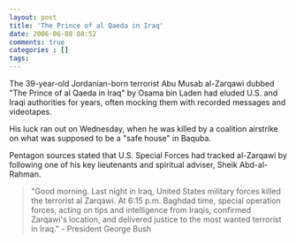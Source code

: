 ```yaml
---
layout: post
title: 'The Prince of al Qaeda in Iraq'
date: 2006-06-08 08:52
comments: true
categories : []
tags:
---
```

The 39-year-old Jordanian-born terrorist Abu Musab al-Zarqawi dubbed "The Prince of al Qaeda in Iraq" by Osama bin Laden had eluded U.S. and Iraqi authorities for years, often mocking them with recorded messages and videotapes.

His luck ran out on Wednesday, when he was killed by a coalition airstrike on what was supposed to be a "safe house" in Baquba.

Pentagon sources stated that U.S. Special Forces had tracked al-Zarqawi by following one of his key lieutenants and spiritual adviser, Sheik Abd-al-Rahman.

<blockquote>
"Good morning.  Last night in Iraq, United States military forces killed the terrorist al Zarqawi.  At 6:15 p.m. Baghdad time, special operation forces, acting on tips and intelligence from Iraqis, confirmed Zarqawi's location, and delivered justice to the most wanted terrorist in Iraq." - President George Bush</blockquote>



